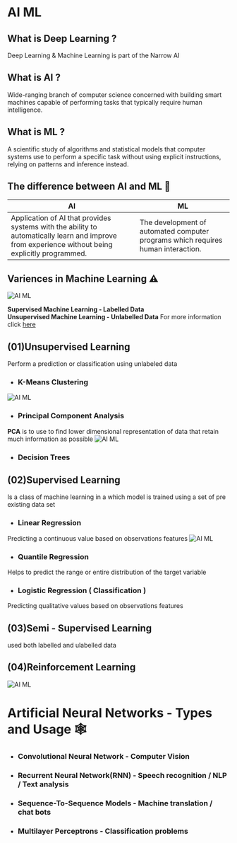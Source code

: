 # AI ML

## What is Deep Learning ?

Deep Learning & Machine Learning is part of the Narrow AI

## What is AI ? 

Wide-ranging branch of computer science concerned with building smart machines capable of performing tasks that typically require human intelligence.

## What is ML ?

A scientific study of algorithms and statistical models that computer systems use to perform a specific task without using explicit instructions, relying on patterns and inference instead.

## The difference between AI and ML 🤔

| AI  | ML |
| ---------------------------------------------------------------- | ------------- |
| Application of AI that provides systems with the ability to automatically learn and improve from experience without being explicitly programmed. | The development of automated computer programs which requires human interaction. |

## Variences in Machine Learning ⚠

![AI ML](https://i.ibb.co/bRMdn2B/Capture.png)

**Supervised Machine Learning - Labelled Data** <br>
**Unsupervised Machine Learning - Unlabelled Data**
For more information click [here](https://www.guru99.com/supervised-vs-unsupervised-learning.html)

## (01)Unsupervised Learning
Perform a prediction or classification using unlabeled data

- ### K-Means Clustering<br>
![AI ML](https://i.ibb.co/LvzDnmS/Captureaaa.png)

- ### Principal Component Analysis
**PCA** is to use to find lower dimensional representation of data that retain much information as possible
![AI ML](https://i.ibb.co/PYnpRwZ/Captuasasre.png)

- ### Decision Trees

## (02)Supervised Learning
Is a class of machine learning in a which model is trained using a set of pre existing data set
- ### Linear Regression
Predicting a continuous value based on observations features
![AI ML](https://i.ibb.co/30cj25V/Capturae.png)

- ### Quantile Regression
Helps to predict the range or entire distribution of the target variable

- ### Logistic Regression ( Classification )
Predicting qualitative values based on observations features

## (03)Semi - Supervised Learning
used both labelled and ulabelled data

## (04)Reinforcement Learning 
![AI ML](https://i.ibb.co/1mmBMBc/Captuasre.png)

# Artificial Neural Networks - Types and Usage 🕸

- ### Convolutional Neural Network - Computer Vision
- ### Recurrent Neural Network(RNN) - Speech recognition / NLP / Text analysis
- ### Sequence-To-Sequence Models - Machine translation / chat bots
- ### Multilayer Perceptrons - Classification problems
